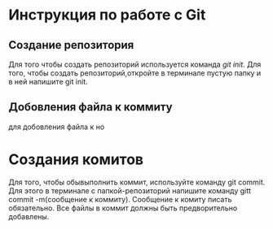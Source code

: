 # Инструкция по работе с Git

##  Создание репозитория 
Для того чтобы создать репозиторий используется команда *git init*. Для того, чтобы создать репозиторий,откройте в терминале пустую папку и в ней напишите git init.


## Добовления файла к коммиту
для добовления файла к но
#  Создания комитов
Для того, чтобы обывыполнить коммит, используйте команду git commit. Для этого в терминале с папкой-репозиторий напишите команду gitt commit -m(сообщение к коммиту). Сообщение к комиту писать обязательно. Все файлы в коммит должны быть предворительно добавлены. 


